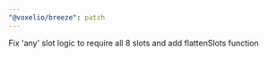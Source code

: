 ```yaml
---
"@voxelio/breeze": patch
---
```


Fix 'any' slot logic to require all 8 slots and add flattenSlots function